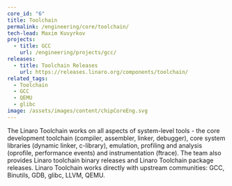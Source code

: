 ```yaml
---
core_id: "6"
title: Toolchain
permalink: /engineering/core/toolchain/
tech-lead: Maxim Kuvyrkov
projects:
  - title: GCC
    url: /engineering/projects/gcc/
releases:
  - title: Toolchain Releases
    url: https://releases.linaro.org/components/toolchain/
related_tags:
  - Toolchain
  - GCC
  - QEMU
  - glibc
image: /assets/images/content/chipCoreEng.svg
---
```

The Linaro Toolchain works on all aspects of system-level tools - the core development toolchain (compiler, assembler, linker, debugger), core system libraries (dynamic linker, c-library), emulation, profiling and analysis (oprofile, performance events) and instrumentation (ftrace). The team also provides Linaro toolchain binary releases and Linaro Toolchain package releases. Linaro Toolchain works directly with upstream communities: GCC, Binutils, GDB, glibc, LLVM, QEMU.
